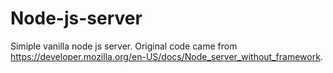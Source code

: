 # Node-js-server
Simiple vanilla node js server.
Original code came from https://developer.mozilla.org/en-US/docs/Node_server_without_framework.

